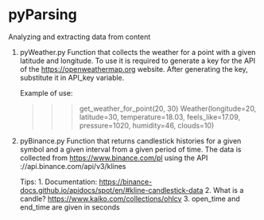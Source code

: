 # pyParsing
Analyzing and extracting data from content

1) pyWeather.py
    Function that collects the weather for a point with a given latitude and longitude.
    To use it is required to generate a key for the API of the https://openweathermap.org website.
    After generating the key, substitute it in API_key variable.

    Example of use:
    >>> get_weather_for_point(20, 30)
    Weather(longitude=20, latitude=30, temperature=18.03, feels_like=17.09, pressure=1020, humidity=46, clouds=10)

2) pyBinance.py
    Function that returns candlestick histories for a given symbol and a given interval from a given period of time.
    The data is collected from https://www.binance.com/pl using the API ://api.binance.com/api/v3/klines
    
    Tips:
         1. Documentation: https://binance-docs.github.io/apidocs/spot/en/#kline-candlestick-data
         2. What is a candle? https://www.kaiko.com/collections/ohlcv
         3. open_time and end_time are given in seconds 
        
